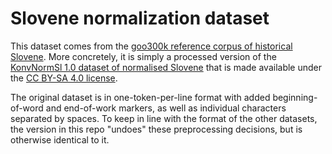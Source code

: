 # Slovene normalization dataset

This dataset comes from the [goo300k reference corpus of historical
Slovene](http://nl.ijs.si/imp/index-en.html).  More concretely, it is simply a
processed version of the [KonvNormSl 1.0 dataset of normalised
Slovene](https://www.clarin.si/repository/xmlui/handle/11356/1068) that is made
available under the [CC BY-SA 4.0
license](https://creativecommons.org/licenses/by-sa/4.0/).

The original dataset is in one-token-per-line format with added
beginning-of-word and end-of-work markers, as well as individual characters
separated by spaces.  To keep in line with the format of the other datasets, the
version in this repo "undoes" these preprocessing decisions, but is otherwise
identical to it.

